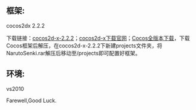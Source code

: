## 框架:

cocos2dx 2.2.2

下载链接：[cocos2d-x-2.2.2](http://cdn.cocos2d-x.org/cocos2d-x-2.2.2.zip)；[cocos2d-x下载官网](https://cocos2d-x.org/download)；[Cocos全版本下载](https://github.com/fusijie/Cocos-Resource "Cocos 资料大全（全版本）")，下载Cocos框架后解压，在cocos2d-x-2.2.2下新建projects文件夹，将NarutoSenki.rar解压后移动至/projects即可配置好框架。
## 环境:

vs2010

Farewell,Good Luck.
